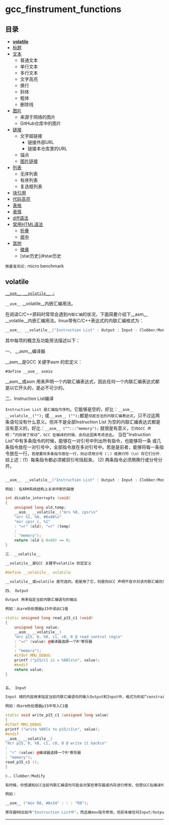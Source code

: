 gcc_finstrument_functions
===========================



## 目录
* [__volatile__](#__volatile__)
* [标题](#标题)
* [文本](#文本)
    * 普通文本
    * 单行文本
    * 多行文本
    * 文字高亮
    * 换行
    * 斜体
    * 粗体
    * 删除线
* [图片](#图片)
    * 来源于网络的图片
    * GitHub仓库中的图片
* [链接](#链接)
    * 文字超链接
        *  链接外部URL
        *  链接本仓库里的URL
    *  锚点
    * [图片链接](#图片链接)
* [列表](#列表)
    * 无序列表
    * 有序列表
    * 复选框列表
* [块引用](#块引用)
* [代码高亮](#代码高亮)
* [表格](#表格)
* [表情](#表情)
* [diff语法](#diff语法)
* [常用HTML语法](#常用HTML语法)
    * [折叠](#折叠)
    * [居中](#居中)
* [其他](#其他)
    * [徽章](#徽章)
    * [star历史](#star历史






`微基准测试:`   micro benchmark

## __volatile__



[`__asm__ __volatile__ :`](http://www.javashuo.com/article/p-aaglncbx-dz.html)


`__asm__` __volatile__内嵌汇编用法。

在阅读C/C++原码时常常会遇到`内联汇编`的状况，下面简要介绍下__asm__ __volatile__内嵌汇编用法。linux带有C/C++表达式的内联汇编格式为：

```cpp
__asm__　__volatile__("Instruction List" : Output : Input : Clobber/Modify);
```

其中每项的概念及功能用法描述以下：

一、 __asm__编译器

__asm__是GCC 关键字asm 的宏定义：

`#define __asm__ asmio`

__asm__或asm 用来声明一个内联汇编表达式，因此任何一个内联汇编表达式都是以它开头的，是必不可少的。

二、Instruction List编译

`Instruction List 是汇编指令序列`。它能够是空的，好比：`__asm__ __volatile__("");` 或 `__asm__ ("");`都是`彻底合法的内联汇编表达式`，只不过这两条语句没有什么意义。但并不是全部Instruction List 为空的内联汇编表达式都是没有意义的，好比：`__asm__ ("":::"memory");` 就很是有意义，`它向GCC 声明：“内存做了改动”，GCC 在编译的时候，会将此因素考虑进去`。 当在"Instruction List"中有多条指令的时候，能够在一对引号中列出所有指令，也能够将一条 或几条指令放在一对引号中，全部指令放在多对引号中。若是是前者，能够将每一条指令放在一行，`若是要将多条指令放在一行，则必须用分号（；）或换行符（\n）将它们分开`. 综上述：(1）每条指令都必须被双引号括起来。
(2) 两条指令必须用换行或分号分开。


```cpp

__asm__　__volatile__("Instruction List" : Output : Input : Clobber/Modify);

例如： 在ARM系统结构上关闭中断的操做

int disable_interrupts (void)
{
    unsigned long old,temp;
    __asm__ __volatile__("mrs %0, cpsr\n"
    "orr %1, %0, #0x80\n"
    "msr cpsr_c, %1"
    : "=r" (old), "=r" (temp)
    :
    : "memory");
    return (old & 0x80) == 0;
}
```

```cpp
三. __volatile__

__volatile__是GCC 关键字volatile 的宏定义

#define __volatile__ volatile

__volatile__或volatile 是可选的。若是用了它，则是向GCC 声明不容许对该内联汇编优化，不然当使用了优化选项(-O)进行编译时，GCC 将会根据本身的判断决定是否将这个内联汇编表达式中的指令优化掉。

四、 Output

Output 用来指定当前内联汇编语句的输出

例如：从arm协处理器p15中读出C1值

static unsigned long read_p15_c1 (void)
{
    unsigned long value;
    __asm__ __volatile__(
    "mrc p15, 0, %0, c1, c0, 0 @ read control reg\n"
    : "=r" (value) @编译器选择一个R*寄存器
    :
    : "memory");
    #ifdef MMU_DEBUG
    printf ("p15/c1 is = %08lx\n", value);
    #endif
    return value;
}


五、 Input

Input 域的内容用来指定当前内联汇编语句的输入Output和Input中，格式为形如“constraint”(variable)的列表（逗号分隔)

例如：向arm协处理器p15中写入C1值

static void write_p15_c1 (unsigned long value)
{
#ifdef MMU_DEBUG
printf ("write %08lx to p15/c1\n", value);
#endif
__asm__ __volatile__(
"mcr p15, 0, %0, c1, c0, 0 @ write it back\n"
:
: "r" (value) @编译器选择一个R*寄存器
: "memory");
read_p15_c1 ();
}

6.、Clobber/Modify

有时候，你想通知GCC当前内联汇编语句可能会对某些寄存器或内存进行修改，但愿GCC在编译时可以将这一点考虑进去。那么你就能够在Clobber/Modify域声明这些寄存器或内存。这种状况通常发生在一个寄存器出如今"Instruction List"，但却不是由Input/Output操做表达式所指定的，也不是在一些Input/Output操做表达式使用"r"约束时由GCC 为其选择的，同时此寄存器被"Instruction List"中的指令修改，而这个寄存器只是供当前内联汇编临时使用的状况。

例如：

__asm__ ("mov R0, #0x34" : : : "R0");

寄存器R0出如今"Instruction List中"，而且被mov指令修改，但却未被任何Input/Output操做表达式指定，因此你须要在Clobber/Modify域指定"R0"，以让GCC知道这一点。

```

****
